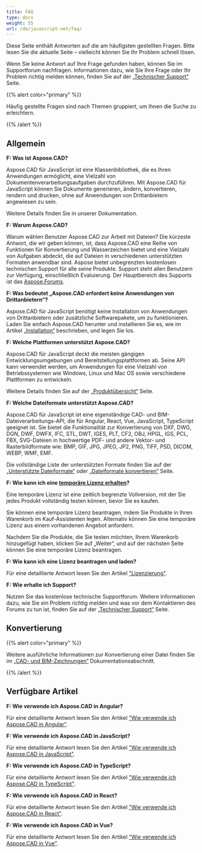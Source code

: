 ```yaml
---
title: FAQ
type: docs
weight: 55
url: /de/javascript-net/faq/
---
```


Diese Seite enthält Antworten auf die am häufigsten gestellten Fragen. Bitte lesen Sie die aktuelle Seite – vielleicht können Sie Ihr Problem schnell lösen.

Wenn Sie keine Antwort auf Ihre Frage gefunden haben, können Sie im Supportforum nachfragen. Informationen dazu, wie Sie Ihre Frage oder Ihr Problem richtig melden können, finden Sie auf der [„Technischer Support“](/de/javascript-net/technical-support) Seite.

{{% alert color="primary" %}}

Häufig gestellte Fragen sind nach Themen gruppiert, um Ihnen die Suche zu erleichtern.

{{% /alert %}}

## **Allgemein**

**F: Was ist Aspose.CAD?**

Aspose.CAD für JavaScript ist eine Klassenbibliothek, die es Ihren Anwendungen ermöglicht, eine Vielzahl von Dokumentenverarbeitungsaufgaben durchzuführen. Mit Aspose.CAD für JavaScript können Sie Dokumente generieren, ändern, konvertieren, rendern und drucken, ohne auf Anwendungen von Drittanbietern angewiesen zu sein.

Weitere Details finden Sie in unserer Dokumentation.

**F: Warum Aspose.CAD?**

Warum wählen Benutzer Aspose.CAD zur Arbeit mit Dateien? Die kürzeste Antwort, die wir geben können, ist, dass Aspose.CAD eine Reihe von Funktionen für Konvertierung und Wasserzeichen bietet und eine Vielzahl von Aufgaben abdeckt, die auf Dateien in verschiedenen unterstützten Formaten anwendbar sind. Aspose bietet unbegrenzten kostenlosen technischen Support für alle seine Produkte. Support steht allen Benutzern zur Verfügung, einschließlich Evaluierung. Der Hauptbereich des Supports ist das [Aspose.Forums](https://forum.aspose.com/c/cad/19).

**F: Was bedeutet „Aspose.CAD erfordert keine Anwendungen von Drittanbietern“?**

Aspose.CAD für JavaScript benötigt keine Installation von Anwendungen von Drittanbietern oder zusätzliche Softwarepakete, um zu funktionieren. Laden Sie einfach Aspose.CAD herunter und installieren Sie es, wie im Artikel [„Installation“](/de/javascript-net/installation/) beschrieben, und legen Sie los.

**F: Welche Plattformen unterstützt Aspose.CAD?**

Aspose.CAD für JavaScript deckt die meisten gängigen Entwicklungsumgebungen und Bereitstellungsplattformen ab. Seine API kann verwendet werden, um Anwendungen für eine Vielzahl von Betriebssystemen wie Windows, Linux und Mac OS sowie verschiedene Plattformen zu entwickeln.

Weitere Details finden Sie auf der [„Produktübersicht“](/de/javascript-net/product-overview/) Seite.

**F: Welche Dateiformate unterstützt Aspose.CAD?**

Aspose.CAD für JavaScript ist eine eigenständige CAD- und BIM-Dateiverarbeitungs-API, die für Angular, React, Vue, JavaScript, TypeScript geeignet ist. Sie bietet die Funktionalität zur Konvertierung von DXF, DWG, DGN, DWF, DWFX, IFC, STL, DWT, IGES, PLT, CF2, OBJ, HPGL, IGS, PCL, FBX, SVG-Dateien in hochwertige PDF- und andere Vektor- und Rasterbildformate wie: BMP, GIF, JPG, JPEG, JP2, PNG, TIFF, PSD, DICOM, WEBP, WMF, EMF.

Die vollständige Liste der unterstützten Formate finden Sie auf der [„Unterstützte Dateiformate“](/de/javascript-net/supported-file-formats/) oder [„Dateiformate konvertieren“](/de/javascript-net/converting-file-formats/) Seite.

**F: Wie kann ich eine [temporäre Lizenz erhalten](https://purchase.aspose.com/temporary-license/)?**

Eine temporäre Lizenz ist eine zeitlich begrenzte Vollversion, mit der Sie jedes Produkt vollständig testen können, bevor Sie es kaufen.

Sie können eine temporäre Lizenz beantragen, indem Sie Produkte in Ihren Warenkorb im Kauf-Assistenten legen. Alternativ können Sie eine temporäre Lizenz aus einem vorhandenen Angebot anfordern.

Nachdem Sie die Produkte, die Sie testen möchten, Ihrem Warenkorb hinzugefügt haben, klicken Sie auf „Weiter“, und auf der nächsten Seite können Sie eine temporäre Lizenz beantragen.

**F: Wie kann ich eine Lizenz beantragen und laden?**

Für eine detaillierte Antwort lesen Sie den Artikel ["Lizenzierung"](/de/javascript-net/licensing/).

**F: Wie erhalte ich Support?**

Nutzen Sie das kostenlose technische Supportforum. Weitere Informationen dazu, wie Sie ein Problem richtig melden und was vor dem Kontaktieren des Forums zu tun ist, finden Sie auf der [„Technischer Support“](/de/javascript-net/technical-support) Seite.

## **Konvertierung**

{{% alert color="primary" %}}

Weitere ausführliche Informationen zur Konvertierung einer Datei finden Sie im [„CAD- und BIM-Zeichnungen“](/de/javascript-net/cad-and-bim-drawings/) Dokumentationsabschnitt.

{{% /alert %}}

## **Verfügbare Artikel**

**F: Wie verwende ich Aspose.CAD in Angular?**

Für eine detaillierte Antwort lesen Sie den Artikel ["Wie verwende ich Aspose.CAD in Angular"](/de/javascript-net/how-to-use-aspose-cad-in-angular/).

**F: Wie verwende ich Aspose.CAD in JavaScript?**

Für eine detaillierte Antwort lesen Sie den Artikel ["Wie verwende ich Aspose.CAD in JavaScript"](/de/javascript-net/how-to-run-aspose-cad-in-javascript/).

**F: Wie verwende ich Aspose.CAD in TypeScript?**

Für eine detaillierte Antwort lesen Sie den Artikel ["Wie verwende ich Aspose.CAD in TypeScript"](/de/javascript-net/how-to-use-aspose-cad-in-typescript/).

**F: Wie verwende ich Aspose.CAD in React?**

Für eine detaillierte Antwort lesen Sie den Artikel ["Wie verwende ich Aspose.CAD in React"](/de/javascript-net/how-to-use-aspose-cad-in-react/).

**F: Wie verwende ich Aspose.CAD in Vue?**

Für eine detaillierte Antwort lesen Sie den Artikel ["Wie verwende ich Aspose.CAD in Vue"](/de/javascript-net/how-to-use-aspose-cad-in-vue/).
